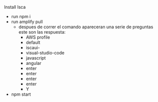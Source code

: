 Install Isca
- run npm i
- run amplify pull
    - despues de correr el comando apareceran una serie de preguntas este son las respuesta:
      - AWS profile
      - default
      - iscaui-
      - visual-studio-code
      - javascript
      - angular
      - enter
      - enter
      - enter
      - enter
      - Y
- npm start
